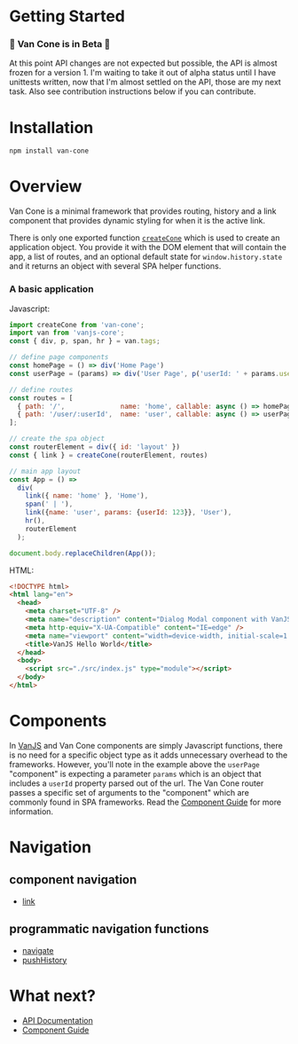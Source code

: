 # Getting Started

### 🚨 **Van Cone is in Beta** 🚨

At this point API changes are not expected but possible, the API is almost frozen for a version 1. I'm waiting to take it out of alpha status until I have unittests written, now that I'm almost settled on the API, those are my next task. Also see contribution instructions below if you can contribute.

# Installation

```bash
npm install van-cone
```

# Overview

Van Cone is a minimal framework that provides routing, history and a link component that provides dynamic styling for when it is the active link.

There is only one exported function [`createCone`](./api-reference.md#createconerouterelement-routes-defaultnavstate) which is used to create an application object. You provide it with the DOM element that will contain the app, a list of routes, and an optional default state for `window.history.state` and it returns an object with several SPA helper functions.

### A basic application
Javascript:
```javascript
import createCone from 'van-cone';
import van from 'vanjs-core';
const { div, p, span, hr } = van.tags;

// define page components
const homePage = () => div('Home Page')
const userPage = (params) => div('User Page', p('userId: ' + params.userId))

// define routes
const routes = [
  { path: '/',              name: 'home', callable: async () => homePage },
  { path: '/user/:userId',  name: 'user', callable: async () => userPage }
];

// create the spa object
const routerElement = div({ id: 'layout' })
const { link } = createCone(routerElement, routes)

// main app layout
const App = () =>
  div(
    link({ name: 'home' }, 'Home'),
    span(' | '),
    link({name: 'user', params: {userId: 123}}, 'User'),
    hr(),
    routerElement
  );

document.body.replaceChildren(App());
```

HTML:
```html
<!DOCTYPE html>
<html lang="en">
  <head>
    <meta charset="UTF-8" />
    <meta name="description" content="Dialog Modal component with VanJS" />
    <meta http-equiv="X-UA-Compatible" content="IE=edge" />
    <meta name="viewport" content="width=device-width, initial-scale=1.0" />
    <title>VanJS Hello World</title>
  </head>
  <body>
    <script src="./src/index.js" type="module"></script>
  </body>
</html>

```

# Components
In [VanJS](https://vanjs.org) and Van Cone components are simply Javascript functions, there is no need for a specific object type as it adds unnecessary overhead to the frameworks. However, you'll note in the example above the `userPage` "component" is expecting a parameter `params` which is an object that includes a `userId` property parsed out of the url. The Van Cone router passes a specific set of arguments to the "component" which are commonly found in SPA frameworks. Read the [Component Guide](./component-guide.md) for more information.

# Navigation
## component navigation 
- [link](./api-reference.md#linkprops-children)

## programmatic navigation functions
- [navigate](./api-reference.md#navigateroutename-options)
- [pushHistory](./api-reference.md#pushhistoryroutename-options)

# What next?
* [API Documentation](./api-reference.md)
* [Component Guide](./component-guide.md)
